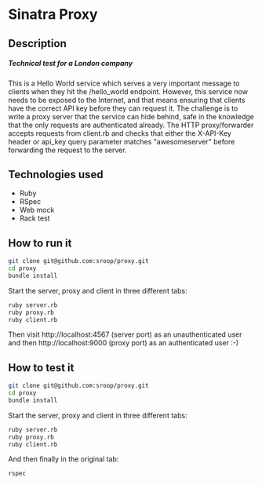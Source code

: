 Sinatra Proxy
============

Description
----
##### Technical test for a London company
This is a Hello World service which serves a very important message to clients when they hit the /hello_world endpoint. However, this service now needs to be exposed to the Internet, and that means ensuring that clients have the correct API key before they can request it.
The challenge is to write a proxy server that the service can hide behind, safe in the knowledge that the only requests are authenticated already. The HTTP proxy/forwarder accepts requests from client.rb and checks that either the X-API-Key header or api_key query parameter matches "awesomeserver" before forwarding the request to the server.

Technologies used
----
* Ruby
* RSpec
* Web mock
* Rack test

How to run it
----

```sh
git clone git@github.com:sroop/proxy.git
cd proxy
bundle install
```

Start the server, proxy and client in three different tabs:

```sh
ruby server.rb
ruby proxy.rb
ruby client.rb
```

Then visit http://localhost:4567 (server port) as an unauthenticated user and then http://localhost:9000 (proxy port) as an authenticated user :-)

How to test it
----

```sh
git clone git@github.com:sroop/proxy.git
cd proxy
bundle install
```

Start the server, proxy and client in three different tabs:

```sh
ruby server.rb
ruby proxy.rb
ruby client.rb
```
And then finally in the original tab:

```sh
rspec
```